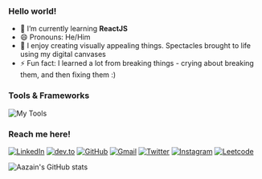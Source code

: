 ### Hello world!

- 🌱 I’m currently learning **ReactJS**
- 😄 Pronouns: He/Him
- 🎨 I enjoy creating visually appealing things. Spectacles brought to life using my digital canvases
- ⚡ Fun fact: I learned a lot from breaking things - crying about breaking them, and then fixing them :)

### Tools & Frameworks

![My Tools](https://skillicons.dev/icons?i=python,javascript,react,nodejs,mysql,cpp,html,css,git,bash,matlab,discord,vscode,figma,photoshop,illustrator,premiere)

### Reach me here!

[![LinkedIn](https://skillicons.dev/icons?i=linkedin&link=https://www.linkedin.com/in/aazainkhan/)](https://www.linkedin.com/in/aazainkhan/)  [![dev.to](https://skillicons.dev/icons?i=devto&link=https://dev.to/aazainkhan)](https://dev.to/aazainkhan)  [![GitHub](https://skillicons.dev/icons?i=github&link=https://github.com/Aazainkhan)](https://github.com/Aazainkhan)  [![Gmail](https://user-images.githubusercontent.com/43759637/216711211-fe7c9403-9b9f-4e87-8aa5-35a0d4ceeef6.svg)](mailto:aazainkhan@gmail.com)  [![Twitter](https://skillicons.dev/icons?i=twitter&link=https://twitter.com/Aazain_Official)](https://twitter.com/Aazain_Official)  [![Instagram](https://skillicons.dev/icons?i=instagram&link=https://www.instagram.com/refractiveaazain/?hl=en)](https://www.instagram.com/refractiveaazain/?hl=en)   [![Leetcode](https://skillicons.dev/icons?i=leetcode&link=https://www.instagram.com/refractiveaazain/?hl=en)](https://www.instagram.com/refractiveaazain/?hl=en)

![Aazain's GitHub stats](https://github-readme-stats.vercel.app/api?username=aazainkhan)
